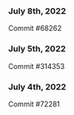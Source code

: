 ### July 8th, 2022

Commit #68262

### July 5th, 2022

Commit #314353


### July 4th, 2022

Commit #72281
